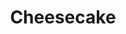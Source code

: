 ---
layout: recette
categories: [recettes]
hidden: true
lang: fr
sitemap: false
title: Cheesecake
type: sucre
recettes:
  Classique:
    ingredients: 
      - nom: beurre 
        qte: 100
        unite: gr
      - nom: biscuits secs
        qte: 200
        unite: gr
      - nom: flocons d'avoine
        qte: 50
        unite: gr
      - nom: cream cheese
        qte: 500
        unite: gr
      - nom: crème fraîche
        qte: 250
        unite: gr
      - nom: oeufs
        qte: 3
      - nom: sucre
        qte: 100
        unite: gr
      - nom: farine
        qte: 40
        unite: gr
      - nom: vanille liquide
    preconditions:
      - Le cream cheese et la crème fraîche doivent être à température ambiante
      - Émietter les biscuits secs en petits morceaux
    etapes:
      - label: Préparation de la croûte
        details:
          - Torréfier les flocons d'avoine pendant 10 minutes à feu doux dans une casserole
          - Ajouter le beurre et les biscuits secs
          - Mélanger jusqu'à ce que la préparation soit homogène
          - Verser dans le moule
          - Presser la croûte avec une spatule coudée afin qu'elle soit compacte et plane
      - label: Préparation du cream cheese
        details:
          - Mettre dans un saladier le cream cheese avec le sucre et la vanille liquide
          - Mélanger avec une spatule silicone
          - Ajouter la crème fraîche et la farine
          - Mélanger 
          - Ajouter les oeufs un à un
          - Mélanger jusqu'à ce que la préparation soit lisse
      - label: Assemblage
        details: 
          - Verser le mélange sur la croûte
          - Lisser avec une spatule coudée
    cuisson: 
      - Cuire 45 minutes à 160°C
      - Ce n'est pas grave si le centre du cheesecake n'est pas très ferme, une fois mis au frais quelques heures cela solidifiera
      - Réserver au frais pendant 4 heures minimum
  
  Fromage Blanc:
    ingredients: 
      - nom: pâte brisée 
        lien: /recettes/pate-brisee 
        qte: 1
      - nom: fromage blanc
        qte: 500
        unite: gr
      - nom: oeufs
        qte: 5
      - nom: farine
        qte: 50
        unite: gr
      - nom: crème fraîche
        qte: 30
        unite: gr
      - nom: levure chimique
        qte: 4
        unite: gr
      - nom: sucre
        qte: 125
        unite: gr
    preconditions:
      - Le fromage blanc, la crème fraîche et les oeufs doivent être à température ambiante
      - Préchauffer le four à 150°C
    etapes:
      - label: Préparation 1/2
        details:
          - Verser le fromage blanc dans un saladier
          - Ajouter la crème fraîche
          - "(Optionnel) : Ajouter les zestes et le jus de citron" 
          - Mélanger au fouet jusqu'à ce que tout soit lisse
      - label: Préparation 2/2
        details:
          - Casser les oeufs dans un autre saladier
          - Blanchir les oeufs avec le sucre
          - Ajouter le mélange de fromage blanc et de crème fraîche
          - Tamiser la farine et la levure sur le mélange
          - Mélanger au fouet jusqu'à ce que tout soit lisse
      - label: Assemblage
        details: 
          - Foncer la pâte brisée dans un moule à tarte
          - Verser le mélange sur la pâte
    cuisson:  
      - Cuire 30 minutes à 150°C
      - Cuire 20 minutes à 180°C

  Sans Cuisson:
    ingredients: 
      - nom: beurre 
        qte: 150
        unite: gr
      - nom: biscuits secs
        qte: 250
        unite: gr
      - nom: flocons d'avoine
        qte: 50
        unite: gr
      - nom: cream cheese
        qte: 600
        unite: gr
      - nom: sucre
        qte: 150
        unite: gr
      - nom: crème fleurette
        qte: 400
        unite: mL
      - nom: vanille liquide
    preconditions:
      - "Pour la chantilly tout doit être froid, donc mettre au congélateur pendant 15 minutes : la crème, le saladier, les fouets du batteur"
      - Le cream cheese doit être à température ambiante
      - Émietter les biscuits secs en petits morceaux
      - Mettre du papier sulfurisé au fond du moule
    etapes:
      - label: Préparation de la croûte
        details:
          - Torréfier les flocons d'avoine pendant 10 minutes à feu doux dans une casserole 
          - Ajouter le beurre et les biscuits secs
          - Mélanger jusqu'à ce que la préparation soit homogène
          - Verser dans le moule
          - Presser la croûte avec une spatule coudée afin qu'elle soit compacte et plane
          - Réserver au frais
      - label: Préparation du cream cheese
        details:
          - Mettre dans un saladier le cream cheese avec le sucre et l'arôme vanille
          - Mélanger au fouet jusqu'à ce que la préparation soit lisse
      - label: Préparation de la chantilly
        details:
          - label: Voir ici
            link: /recettes/chantilly
          - Réserver au frais
      - label: Mélange du cream cheese avec la chantilly
        details:
          - Prendre la moitié de la chantilly et l'incorporer délicatement avec le cream cheese
          - Répéter avec le reste de la chantilly
      - label: Assemblage
        details: 
          - Sortir le moule du réfrigérateur
          - Verser le mélange dans le moule
          - Lisser avec une spatule coudée
          - Réserver au frais pour 6h

  Basque Burnt:
    preconditions:
      - Le cream cheese doit être à température ambiante
      - Mettre trois couches de papier sulfurisé dans le moule à cheesecake
    ingredients: 
      - nom: cream cheese
        qte: 450
        unite: gr
      - nom: sucre glace
        qte: 120
        unite: gr
      - nom: oeufs 
        qte: 3
      - nom: crème fleurette
        qte: 250
        unite: gr
      - nom: farine blanche
        qte: 20
        unite: gr
      - nom: vanille liquide
    etapes:
      - label: Préparation 
        details:
         - Dissoudre la farine dans 100 grammes de crème fleurette
         - Mélanger le cream cheese avec le sucre à l'aide d'une spatule silicone
         - Ajouter les oeufs un à un. Mélanger au fouet
         - Ajouter 150 grammes de crème fleurette et la vanille. Mélanger au fouet
         - Ajouter le mélanger farine-crème. Mélanger au fouet
    cuisson:  
      - Cuire 45 minutes à 200°C
      - Cuire 15 minutes à 180°C
      - Se déguste à température ambiante

---
